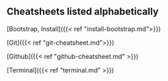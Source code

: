 ## Cheatsheets listed alphabetically

[Bootstrap, Install]({{< ref "install-bootstrap.md">}})

[Git]({{< ref "git-cheatsheet.md">}})

[Github]({{< ref "github-cheatsheet.md" >}})

[Terminal]({{< ref "terminal.md" >}})
